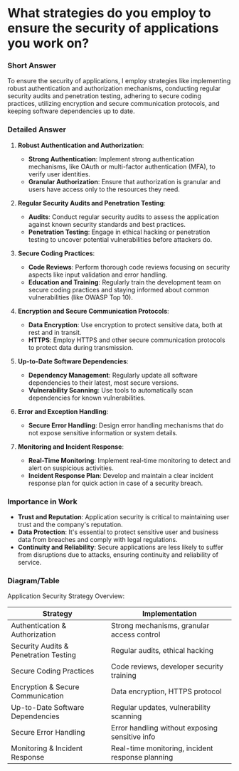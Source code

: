 # What strategies do you employ to ensure the security of applications you work on?

### Short Answer
To ensure the security of applications, I employ strategies like implementing robust authentication and authorization mechanisms, conducting regular security audits and penetration testing, adhering to secure coding practices, utilizing encryption and secure communication protocols, and keeping software dependencies up to date.

### Detailed Answer
1. **Robust Authentication and Authorization**:
    - **Strong Authentication**: Implement strong authentication mechanisms, like OAuth or multi-factor authentication (MFA), to verify user identities.
    - **Granular Authorization**: Ensure that authorization is granular and users have access only to the resources they need.

2. **Regular Security Audits and Penetration Testing**:
    - **Audits**: Conduct regular security audits to assess the application against known security standards and best practices.
    - **Penetration Testing**: Engage in ethical hacking or penetration testing to uncover potential vulnerabilities before attackers do.

3. **Secure Coding Practices**:
    - **Code Reviews**: Perform thorough code reviews focusing on security aspects like input validation and error handling.
    - **Education and Training**: Regularly train the development team on secure coding practices and staying informed about common vulnerabilities (like OWASP Top 10).

4. **Encryption and Secure Communication Protocols**:
    - **Data Encryption**: Use encryption to protect sensitive data, both at rest and in transit.
    - **HTTPS**: Employ HTTPS and other secure communication protocols to protect data during transmission.

5. **Up-to-Date Software Dependencies**:
    - **Dependency Management**: Regularly update all software dependencies to their latest, most secure versions.
    - **Vulnerability Scanning**: Use tools to automatically scan dependencies for known vulnerabilities.

6. **Error and Exception Handling**:
    - **Secure Error Handling**: Design error handling mechanisms that do not expose sensitive information or system details.

7. **Monitoring and Incident Response**:
    - **Real-Time Monitoring**: Implement real-time monitoring to detect and alert on suspicious activities.
    - **Incident Response Plan**: Develop and maintain a clear incident response plan for quick action in case of a security breach.

### Importance in Work
- **Trust and Reputation**: Application security is critical to maintaining user trust and the company's reputation.
- **Data Protection**: It's essential to protect sensitive user and business data from breaches and comply with legal regulations.
- **Continuity and Reliability**: Secure applications are less likely to suffer from disruptions due to attacks, ensuring continuity and reliability of service.

### Diagram/Table
Application Security Strategy Overview:

| Strategy                            | Implementation                                  |
|-------------------------------------|-------------------------------------------------|
| Authentication & Authorization      | Strong mechanisms, granular access control      |
| Security Audits & Penetration Testing| Regular audits, ethical hacking                |
| Secure Coding Practices             | Code reviews, developer security training       |
| Encryption & Secure Communication   | Data encryption, HTTPS protocol                |
| Up-to-Date Software Dependencies    | Regular updates, vulnerability scanning         |
| Secure Error Handling               | Error handling without exposing sensitive info  |
| Monitoring & Incident Response      | Real-time monitoring, incident response planning|